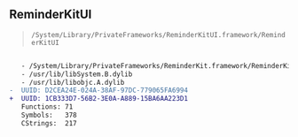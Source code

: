 ## ReminderKitUI

> `/System/Library/PrivateFrameworks/ReminderKitUI.framework/ReminderKitUI`

```diff

   - /System/Library/PrivateFrameworks/ReminderKit.framework/ReminderKit
   - /usr/lib/libSystem.B.dylib
   - /usr/lib/libobjc.A.dylib
-  UUID: D2CEA24E-024A-38AF-97DC-779065FA6994
+  UUID: 1CB333D7-56B2-3E0A-A889-15BA6AA223D1
   Functions: 71
   Symbols:   378
   CStrings:  217

```
